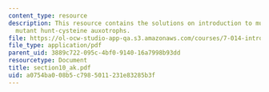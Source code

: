 ```yaml
---
content_type: resource
description: This resource contains the solutions on introduction to mutagenesis and
  mutant hunt-cysteine auxotrophs.
file: https://ol-ocw-studio-app-qa.s3.amazonaws.com/courses/7-014-introductory-biology-spring-2005/a0754ba008b5c7985011231e83285b3f_section10_ak.pdf
file_type: application/pdf
parent_uid: 3889c722-095c-4bf0-9140-16a7998b93dd
resourcetype: Document
title: section10_ak.pdf
uid: a0754ba0-08b5-c798-5011-231e83285b3f
---
```

